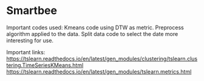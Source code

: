 # Smartbee
Important codes used: 
 Kmeans code using DTW as metric. 
 Preprocess algorithm applied to the data. 
 Split data code to select the date more interesting for use.

Important links:  
https://tslearn.readthedocs.io/en/latest/gen_modules/clustering/tslearn.clustering.TimeSeriesKMeans.html  
https://tslearn.readthedocs.io/en/latest/gen_modules/tslearn.metrics.html
